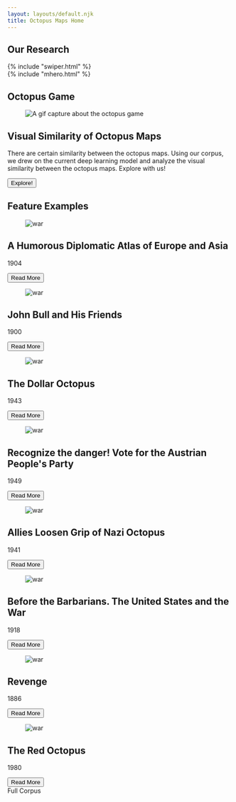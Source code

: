 ```yaml
---
layout: layouts/default.njk
title: Octopus Maps Home
---
```


<section class= "flex pt-8 justify-center">
  <h1 class="text-3xl font-bold">Our Research</h1>
</section>

<section class="hidden sm:block">
{% include "swiper.html" %}
</section>

<section class="sm:hidden">
{% include "mhero.html" %}
</section>

<section
  class="hero min-h-150"
  style="background-image: url(/assets/img/dollar.webp);"
>
  <div class="hero-overlay bg-neutral/80"></div>
  <div class="hero-content flex-col px-12 space-y-5">
    <div>
      <h1 class="text-3xl font-bold text-base-100">Octopus Game</h1>
    </div>
    <div class="card card-side bg-base-100/90 shadow-sm">
      <figure class="w-1/2">
        <img
          src="assets/img/similarity.gif"
          alt="A gif capture about the octopus game" />
      </figure>
      <div class="card-body w-1/2 p-12 lg:p-24">
        <h2 class="card-title lg:text-4xl">Visual Similarity of Octopus Maps</h2>
        <p>There are certain similarity between the octopus maps. Using our corpus, we drew on the current deep learning model and analyze the visual similarity between the octopus maps. Explore with us!</p>
        <div class="justify-end card-actions">
          <button class="btn btn-primary">Explore!</button>
        </div>
      </div>
    </div>
  </div>
</section>

<section class="bg-linear-to-b from-gray-400 to-gray-50/0 py-8">
  <div class= "flex pt-8 justify-center">
    <h1 class="text-3xl font-bold text-base-100">Feature Examples</h1>
  </div>
  <div class="grid sm:grid-cols-2 md:grid-cols-3 lg:grid-cols-4 gap-4 p-12">
    <article class="card bg-base-100 shadow-sm transition-all ease-in-out hover:-translate-0.5 hover:shadow-2xl">
      <figure href="#">
        <img
          class="aspect-1/1 object-cover transition-transform ease-in-out hover:scale-105"
          src="assets/img/humorous.webp"
          alt="war" />
      </figure>
      <div class="card-body">
        <h2 class="card-title">A Humorous Diplomatic Atlas of Europe and Asia</h2>
        <p>1904</p>
              <div class="card-actions justify-end">
        <button class="btn btn-soft btn-sm">Read More</button>
      </div>
      </div>
    </article>
    <article class="card bg-base-100 shadow-sm transition-all ease-in-out hover:-translate-0.5 hover:shadow-2xl">
      <figure href="#">
        <img
          class="aspect-1/1 object-cover transition-transform ease-in-out hover:scale-105"
          src="assets/img/john.webp"
          alt="war" />
      </figure>
      <div class="card-body">
        <h2 class="card-title">John Bull and His Friends</h2>
        <p>1900</p>
              <div class="card-actions justify-end">
        <button class="btn btn-soft btn-sm">Read More</button>
      </div>
      </div>
    </article>
    <article class="card bg-base-100 shadow-sm transition-all ease-in-out hover:-translate-0.5 hover:shadow-2xl">
      <figure href="#">
        <img
          class="aspect-1/1 object-cover transition-transform ease-in-out hover:scale-105"
          src="assets/img/dollar.webp"
          alt="war" />
      </figure>
      <div class="card-body">
        <h2 class="card-title">The Dollar Octopus</h2>
        <p>1943</p>
              <div class="card-actions justify-end">
        <button class="btn btn-soft btn-sm">Read More</button>
      </div>
      </div>
    </article>
    <article class="card bg-base-100 shadow-sm transition-all ease-in-out hover:-translate-0.5 hover:shadow-2xl">
      <figure href="#">
        <img
          class="aspect-1/1 object-cover transition-transform ease-in-out hover:scale-105"
          src="assets/img/danger.webp"
          alt="war" />
      </figure>
      <div class="card-body">
        <h2 class="card-title">Recognize the danger! Vote for the Austrian People's Party</h2>
        <p>1949</p>
              <div class="card-actions justify-end">
        <button class="btn btn-soft btn-sm">Read More</button>
      </div>
      </div>
    </article>
    <article class="card bg-base-100 shadow-sm transition-all ease-in-out hover:-translate-0.5 hover:shadow-2xl">
      <figure href="#">
        <img
          class="aspect-1/1 object-cover transition-transform ease-in-out hover:scale-105"
          src="assets/img/allies.webp"
          alt="war" />
      </figure>
      <div class="card-body">
        <h2 class="card-title">Allies Loosen Grip of Nazi Octopus </h2>
        <p>1941</p>
              <div class="card-actions justify-end">
        <button class="btn btn-soft btn-sm">Read More</button>
      </div>
      </div>
    </article>
    <article class="card bg-base-100 shadow-sm transition-all ease-in-out hover:-translate-0.5 hover:shadow-2xl">
      <figure href="#">
        <img
          class="aspect-1/1 object-cover transition-transform ease-in-out hover:scale-105"
          src="assets/img/barbarians.webp"
          alt="war" />
      </figure>
      <div class="card-body">
        <h2 class="card-title">Before the Barbarians. The United States and the War</h2>
        <p>1918</p>
              <div class="card-actions justify-end">
        <button class="btn btn-soft btn-sm">Read More</button>
      </div>
      </div>
    </article>
    <article class="card bg-base-100 shadow-sm transition-all ease-in-out hover:-translate-0.5 hover:shadow-2xl">
      <figure href="#">
        <img
          class="aspect-1/1 object-cover transition-transform ease-in-out hover:scale-105"
          src="assets/img/revenge.webp"
          alt="war" />
      </figure>
      <div class="card-body">
        <h2 class="card-title">Revenge</h2>
        <p>1886</p>
              <div class="card-actions justify-end">
        <button class="btn btn-soft btn-sm">Read More</button>
      </div>
      </div>
    </article>
    <article class="card bg-base-100 shadow-sm transition-all ease-in-out hover:-translate-0.5 hover:shadow-2xl">
      <figure href="#">
        <img
          class="aspect-1/1 object-cover transition-transform ease-in-out hover:scale-105"
          src="assets/img/british.webp"
          alt="war" />
      </figure>
      <div class="card-body">
        <h2 class="card-title">The Red Octopus</h2>
        <p>1980</p>
              <div class="card-actions justify-end">
        <button class="btn btn-soft btn-sm">Read More</button>
      </div>
      </div>
    </article>
  </div>
  <div class="flex justify-center">
    <btn class="btn btn-secondary btn-wide">Full Corpus</btn>
  </div>
</section>